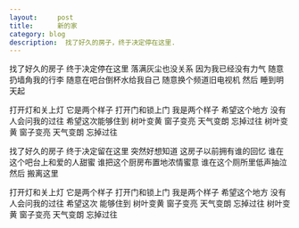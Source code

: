 ```yaml
---
layout:     post
title:      新的家
category: blog
description:  找了好久的房子，终于决定停在这里.
---
```


找了好久的房子
终于决定停在这里
落满灰尘也没关系
因为我已经没有力气
随意扔墙角我的行李
随意在吧台倒杯水给我自己
随意换个频道旧电视机
然后 睡到明天起

打开灯和关上灯
它是两个样子
打开门和锁上门
我是两个样子
希望这个地方
没有人会问我的过往
希望这次能够住到
树叶变黄 窗子变亮
天气变朗 忘掉过往
树叶变黄 窗子变亮
天气变朗 忘掉过往

找了好久的房子
终于决定留在这里
突然好想知道
这房子以前拥有谁的回忆
谁在这个吧台上和爱的人甜蜜
谁把这个厨房布置地浓情蜜意
谁在这个厕所里低声抽泣
然后 搬离这里

打开灯和关上灯
它是两个样子
打开门和锁上门
我是两个样子
希望这个地方
没有人会问我的过往
希望这次 能够住到
树叶变黄 窗子变亮
天气变朗 忘掉过往
树叶变黄 窗子变亮
天气变朗 忘掉过往

